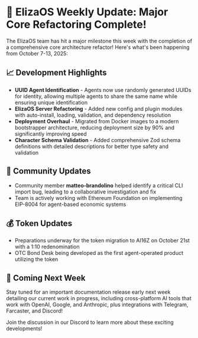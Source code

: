 # 🚀 ElizaOS Weekly Update: Major Core Refactoring Complete!

The ElizaOS team has hit a major milestone this week with the completion of a comprehensive core architecture refactor! Here's what's been happening from October 7-13, 2025:

## 📈 Development Highlights
* **UUID Agent Identification** - Agents now use randomly generated UUIDs for identity, allowing multiple agents to share the same name while ensuring unique identification
* **ElizaOS Server Refactoring** - Added new config and plugin modules with auto-install, loading, validation, and dependency resolution
* **Deployment Overhaul** - Migrated from Docker images to a modern bootstrapper architecture, reducing deployment size by 90% and significantly improving speed
* **Character Schema Validation** - Added comprehensive Zod schema definitions with detailed descriptions for better type safety and validation

## 🤝 Community Updates
* Community member **matteo-brandolino** helped identify a critical CLI import bug, leading to a collaborative investigation and fix
* Team is actively working with Ethereum Foundation on implementing EIP-8004 for agent-based economic systems

## 💰 Token Updates
* Preparations underway for the token migration to AI16Z on October 21st with a 1:10 redenomination
* OTC Bond Desk being developed as the first agent-operated product utilizing the token

## 🔮 Coming Next Week
Stay tuned for an important documentation release early next week detailing our current work in progress, including cross-platform AI tools that work with OpenAI, Google, and Anthropic, plus integrations with Telegram, Farcaster, and Discord!

Join the discussion in our Discord to learn more about these exciting developments!